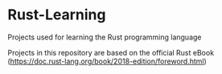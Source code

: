# Rust-Learning
Projects used for learning the Rust programming language

Projects in this repository are based on the official Rust eBook (https://doc.rust-lang.org/book/2018-edition/foreword.html)